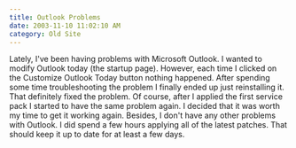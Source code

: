 ```yaml
---
title: Outlook Problems
date: 2003-11-10 11:02:10 AM
category: Old Site
---
```


Lately, I've been having problems with Microsoft Outlook. I wanted to modify Outlook today (the startup page). However, each time I clicked on the Customize Outlook Today button nothing happened. After spending some time troubleshooting the problem I finally ended up just reinstalling it. That definitely fixed the problem. Of course, after I applied the first service pack I started to have the same problem again. I decided that it was worth my time to get it working again. Besides, I don't have any other problems with Outlook. I did spend a few hours applying all of the latest patches. That should keep it up to date for at least a few days.
